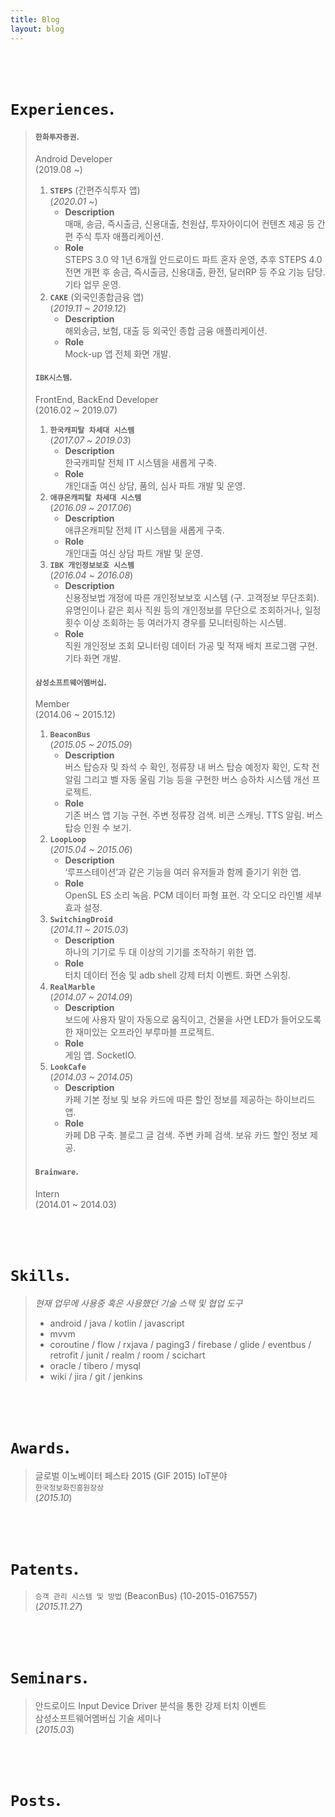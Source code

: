 ```yaml
---
title: Blog
layout: blog
---
```



<br/>
<br/>

# `Experiences`<b class='blue'>.</b>

<!-- > - **`한화투자증권`**  
>   Android Developer  
>   (2019.08 ~)
> - **`IBK시스템`**  
>   FrontEnd, BackEnd Developer  
>   (2016.02 ~ 2019.07)
> - **`삼성소프트웨어멤버십`**  
>   Member  
>   (2014.06 ~ 2015.12)
> - **`Brainware`**  
>   Intern  
>   (2014.01 ~ 2014.03) -->
> #### `한화투자증권`<b class='blue'>.</b>
> Android Developer  
> (2019.08 ~)  
>    >
> 1. **`STEPS`** (간편주식투자 앱)  
>    (_2020.01 ~_)
>    - **Description**  
>      매매, 송금, 즉시출금, 신용대출, 천원샵, 투자아이디어 컨텐츠 제공 등 간편 주식 투자 애플리케이션.  
>    - **Role**  
>      STEPS 3.0 약 1년 6개월 안드로이드 파트 혼자 운영, 추후 STEPS 4.0 전면 개편 후 송금, 즉시출금, 신용대출, 환전, 달러RP 등 주요 기능 담당. 기타 업무 운영.  
> 2. **`CAKE`** (외국인종합금융 앱)  
>    (_2019.11 ~ 2019.12_)
>    - **Description**  
>      해외송금, 보험, 대출 등 외국인 종합 금융 애플리케이션.
>    - **Role**  
>      Mock-up 앱 전체 화면 개발.  
>
> #### `IBK시스템`<b class='blue'>.</b>
> FrontEnd, BackEnd Developer  
> (2016.02 ~ 2019.07)
>    >
> 1. **`한국캐피탈 차세대 시스템`**  
>    (_2017.07 ~ 2019.03_)
>    - **Description**  
>      한국캐피탈 전체 IT 시스템을 새롭게 구축.
>    - **Role**  
>      개인대출 여신 상담, 품의, 심사 파트 개발 및 운영.
> 2. **`애큐온캐피탈 차세대 시스템`**  
>    (_2016.09 ~ 2017.06_)
>    - **Description**  
>      애큐온캐피탈 전체 IT 시스템을 새롭게 구축.
>    - **Role**  
>      개인대출 여신 상담 파트 개발 및 운영.
> 3. **`IBK 개인정보보호 시스템`**  
>    (_2016.04 ~ 2016.08_)
>    - **Description**  
>      신용정보법 개정에 따른 개인정보보호 시스템 (구. 고객정보 무단조회). 유명인이나 같은 회사 직원 등의 개인정보를 무단으로 조회하거나, 일정 횟수 이상 조회하는 등 여러가지 경우를 모니터링하는 시스템.
>    - **Role**  
>      직원 개인정보 조회 모니터링 데이터 가공 및 적재 배치 프로그램 구현. 기타 화면 개발.
>
> #### `삼성소프트웨어멤버십`<b class='blue'>.</b>
> Member  
> (2014.06 ~ 2015.12)
>    >
> 1. **`BeaconBus`**  
>    (_2015.05 ~ 2015.09_)
>    - **Description**  
>      버스 탑승자 및 좌석 수 확인, 정류장 내 버스 탑승 예정자 확인, 도착 전 알림 그리고 벨 자동 울림 기능 등을 구현한 버스 승하차 시스템 개선 프로젝트.
>    - **Role**  
>      기존 버스 앱 기능 구현. 주변 정류장 검색. 비콘 스캐닝. TTS 알림. 버스 탑승 인원 수 보기.
> 2. **`LoopLoop`**  
>    (_2015.04 ~ 2015.06_)
>    - **Description**  
>      ‘루프스테이션’과 같은 기능을 여러 유저들과 함께 즐기기 위한 앱.
>    - **Role**  
>      OpenSL ES 소리 녹음. PCM 데이터 파형 표현. 각 오디오 라인별 세부 효과 설정.
> 3. **`SwitchingDroid`**  
>    (_2014.11 ~ 2015.03_)
>    - **Description**  
>      하나의 기기로 두 대 이상의 기기를 조작하기 위한 앱.
>    - **Role**  
>      터치 데이터 전송 및 adb shell 강제 터치 이벤트. 화면 스위칭.
> 4. **`RealMarble`**  
>    (_2014.07 ~ 2014.09_)
>    - **Description**  
>      보드에 사용자 말이 자동으로 움직이고, 건물을 사면 LED가 들어오도록 한 재미있는 오프라인 부루마블 프로젝트.
>    - **Role**  
>      게임 앱. SocketIO.
> 5. **`LookCafe`**  
>    (_2014.03 ~ 2014.05_)
>    - **Description**  
>      카페 기본 정보 및 보유 카드에 따른 할인 정보를 제공하는 하이브리드 앱.
>    - **Role**  
>      카페 DB 구축. 블로그 글 검색. 주변 카페 검색. 보유 카드 할인 정보 제공.
>
> #### `Brainware`<b class='blue'>.</b>
> Intern  
> (2014.01 ~ 2014.03)
>

<!-- ---

# `Projects`

> 1. **`STEPS`** (간편주식투자 앱)  
>    (_2020.01 ~_)
>    - 매매, 송금, 즉시출금, 신용대출, 천원샵, 투자아이디어 컨텐츠 제공 등 간편 주식 투자 애플리케이션.
>      - Role : STEPS 3.0 약 1년 6개월 안드로이드 파트 혼자 운영, 추후 STEPS 4.0 전면 개편 후 송금, 즉시출금, 신용대출, 환전, 달러RP 등 주요 기능 담당. 기타 업무 운영.
> 2. **`CAKE`** (외국인종합금융 앱)  
>    (_2019.11 ~ 2019.12_)
>    - 해외송금, 보험, 대출 등 외국인 종합 금융 애플리케이션.
>      - Role : Mock-up 앱 전체 화면 개발.
> 3. **`한국캐피탈 차세대 시스템`**  
>    (_2017.07 ~ 2019.03_)
>    - 한국캐피탈 전체 IT 시스템을 새롭게 구축.
>      - Role : 개인대출 여신 상담, 품의, 심사 파트 개발 및 운영.
> 4. **`애큐온캐피탈 차세대 시스템`**  
>    (_2016.09 ~ 2017.06_)
>    - 애큐온캐피탈 전체 IT 시스템을 새롭게 구축.
>      - Role : 개인대출 여신 상담 파트 개발 및 운영.
> 5. **`IBK 개인정보보호 시스템`**  
>    (_2016.04 ~ 2016.08_)
>    - 신용정보법 개정에 따른 개인정보보호 시스템 (구. 고객정보 무단조회). 유명인이나 같은 회사 직원 등의 개인정보를 무단으로 조회하거나, 일정 횟수 이상 조회하는 등 여러가지 경우를 모니터링하는 시스템.
>      - Role : 직원 개인정보 조회 모니터링 데이터 가공 및 적재 배치 프로그램 구현 / 기타 화면 개발.
> 6. **`삼성소프트웨어멤버십 과제 및 토이 프로젝트`**
>    - `BeaconBus`  
>      (_2015.05 ~ 2015.09_)
>      - 버스 탑승자 및 좌석 수 확인, 정류장 내 버스 탑승 예정자 확인, 도착 전 알림 그리고 벨 자동 울림 기능 등을 구현한 버스 승하차 시스템 개선 프로젝트.
>        - Role : 기존 버스 앱 기능 구현 / 주변 정류장 검색 / 비콘 스캐닝 / TTS 알림 / 버스 탑승 인원 수 보기
>    - `LoopLoop`  
>      (_2015.04 ~ 2015.06_)
>      - ‘루프스테이션’과 같은 기능을 여러 유저들과 함께 즐기기 위한 앱.
>        - Role : OpenSL ES 소리 녹음 / PCM 데이터 파형 표현 / 각 오디오 라인별 세부 효과 설정
>    - `SwitchingDroid`  
>      (_2014.11 ~ 2015.03_)
>      - 하나의 기기로 두 대 이상의 기기를 조작하기 위한 앱.
>        - Role : 터치 데이터 전송 및 adb shell 강제 터치 이벤트 / 화면 스위칭 버튼
>    - `소리를품은사진`  
>      (_2014.11 ~ 2014.12_)
>      - 사진 촬영 당시의 소리를 함께 저장하는 앱.
>        - Role : 촬영 당시 소리 녹음 / 사진 확인 시 소리 재생
>    - `RealMarble`  
>      (_2014.07 ~ 2014.09_)
>      - 보드에 사용자 말이 자동으로 움직이고, 건물을 사면 LED가 들어오도록 한 재미있는 오프라인 부루마블 프로젝트.
>        - Role : 게임 앱 / SocketIO
>    - `LookCafe`  
>      (_2014.03 ~ 2014.05_)
>      - 카페 기본 정보 및 보유 카드에 따른 할인 정보를 제공하는 하이브리드 앱.
>        - Role : 카페 DB 구축 / 블로그 글 검색 / 주변 카페 검색 / 보유 카드 할인 정보 제공 -->

<!--
2015.05.03-2015.08.28
BEACON BUS
Beacon을 버스에 탑재하여 탑승자 및 좌석 수 확인, 도착지 전에 알림 그리고 벨 자동 울림 기능 등을 구현하여 버스 승하차 시스템을 개선시킨 프로젝트.
기존 버스 애플리케이션 기능 구현 / 구글맵을 이용하여 사용자 주변 정류장 검색 구현 / Beacon 신호 스캐닝 구현 / 도착지 전 TTS 자동 알림 구현 / 버스 현재 탑승 인원 수 보기 구현.
JAVA / WEB PARSING / TTS(Text To Speach) / BEACON SCANNING

2015.04.03-2015.05.30
LoopLoop
소리를 녹음하고 이를 반복 재생하여 음악을 만드는 ‘루프스테이션’과 같은 기능을 스마트폰을 통해 여러 사용자들과 함께 하기 위한 프로젝트.
OpenSL|ES를 이용하여 소리를 녹음하고, 녹음된 PCM 데이터를 ringdroid 오픈 소스를 이용하여 파형 표현 구현 / 각각 오디오 라인마다 볼륨 조절, 음소거, 잔향음 등 세부적인 효과 설정 구현.
JAVA / ANDROID / JNI(Java Native Interface) / OpenSL|ES / C

2014.11.03-2015.02.27
SwitchingDroid
두 대 이상의 스마트 기기를 사용하는 사람들을 위해 하나의 기기에서 다른 기기의 화면을 받아와 조작할 수 있도록 하는 애플리케이션. 하나의 기기로 두 대 이상의 기기를 사용할 수 있게 하는 것이 목표인 프로젝트.
터치 이벤트 좌표 추출 후 타겟 디바이스로 전송 구현 / 타겟 디바이스에서는 수신한 손가락 터치 데이터를 이용하여 adb shell 커맨드로 강제 터치 이벤트 구현 / 화면 스위칭의 사용자 편의성을 위해 항상 최상위에 존재하는 화면 스위칭 버튼 구현.
JAVA / ANDROID / JNI / C

2014.11.02~2014.11.28
소리를품은사진
사진 촬영 당시의 소리를 함께 저장하는 애플리케이션.
사진 촬영과 함께 당시의 소리를 녹음 구현 / 앱 내의 갤러리를 통해 사진을 봤을 때, 당시의 소리를 바로 들을 수 있도록 개발.
JAVA / ANDROID

2014.07.03~2014.08.29
RealMarble
스마트폰을 이용해서 게임에 접속, 주사위를 던지면 보드에 사용자 말이 자동으로 움직이고, 건물을 사면 건물에 LED가 들어오도록 한 재미있는 오프라인 부루마블 프로젝트.
안드로이드 게임 진행 시 전반적인 흐름 구현 / 서버와 SocketIO 통신 구현 / 서버와의 통신에서 주사위 값에 따른 다양한 상황들, 그리고 여러 사용자들의 정보를 주고 받을 때, 사용자에게 알아보기 쉽도록 스마트폰에 보여줌으로써 깔끔한 UI 구현.
JAVA / ANDROID / SocketIO

2014.03.02~2014.04.25
LookCafe
다양한 커피전문점 관련 기본 정보 제공 및 사용자 보유 카드에 따른 할인 정보 제공을 위한 하이브리드 애플리케이션.
서버 내 커피전문점 정보 DB 구축과 스마트폰 브라우저 내 로컬 DB 구축, 그리고 각종 API를 이용하여 최신 블로그 글 검색, 사용자 주변 커피숍 검색, 사용자의 보유 카드에 맞는 할인 정보 제공 개발.
JAVA / HTML5 / PHP
-->

<br/>
<br/>

# `Skills`<b class='blue'>.</b>

> _현재 업무에 사용중 혹은 사용했던 기술 스택 및 협업 도구_
> - android / java / kotlin / javascript
> - mvvm
> - coroutine / flow / rxjava / paging3 / firebase / glide / eventbus / retrofit / junit / realm / room / scichart
> - oracle / tibero / mysql
> - wiki / jira / git / jenkins

<br/>
<br/>

# `Awards`<b class='blue'>.</b>

> 글로벌 이노베이터 페스타 2015 (GIF 2015) IoT분야  
> `한국정보화진흥원장상`  
> (_2015.10_)

<br/>
<br/>

# `Patents`<b class='blue'>.</b>

> `승객 관리 시스템 및 방법` (BeaconBus) (10-2015-0167557)  
> (_2015.11.27_)

<br/>
<br/>

# `Seminars`<b class='blue'>.</b>

> 안드로이드 Input Device Driver 분석을 통한 강제 터치 이벤트  
> 삼성소프트웨어멤버십 기술 세미나  
> (_2015.03_)

<br/>
<br/>

# `Posts`<b class='blue'>.</b>

<!-- todo kyk
이력서 제목을 정하자
속도 개선 경험,, 얼마나 개선되었는지,, (20210909자산현황, 20211130대출신청, 20211004환전)
    대출신청 : 고객에게 당장 보여주지 않아도 되는 데이터는 전문 응답이 오지 않았어도 프로그레스를 없앰
레거시 개선, 코드 리팩토링 경험 (구조를 변경했거나, 디자인 패턴을 사용)
    20220207 UserHelper 리팩토링
    20220210 메인 보유종목 실시간 처리 리팩토링
덧셈 업무가 아닌 곱셈 업무는? (예를 들어 DtoGenerator)
이슈 처리 경험
공부한 것을 어떻게 실무에 녹아내었는지
모든 것은 구체적으로,, 숫자나 데이터가 있으면 최고
목표를 이루기 위해 하는 습관?
팀에 정보보호담당자, 준법관리자로써 역할 담당
    정보보호담당자
        정보보호 점검의 날 점검
        20211224 RCSA 정기평가 (업무 프로세스, 리스크 사건 등록 및 평가)
    준법관리자
        컴플라이언스 내부통제 점검
        컴플라이언스데이 자료 공유 및 일지 작성
각종 크래시리틱스 이슈 수정
장애 대응 모의 훈련
SciChart
20220405 신입사원 멘토링
-->
